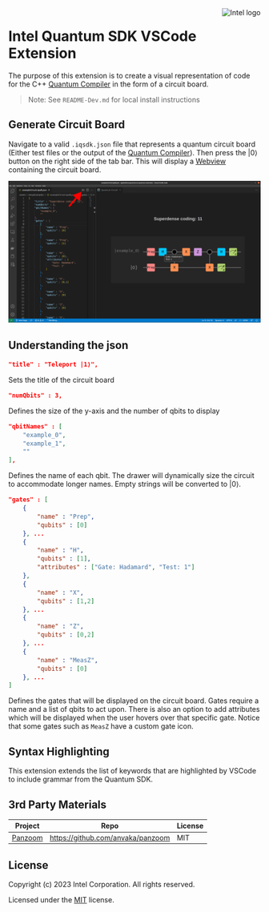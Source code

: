 <a href="https://www.intel.com/content/www/us/en/research/quantum-computing.html">
    <img src="./assets/intel-logo-blue.png" alt="Intel logo" title="Intel" align="right" height="60" />
</a>

# Intel Quantum SDK VSCode Extension

The purpose of this extension is to create a visual representation of code for the C++ [Quantum Compiler](https://github.com/intel-sandbox/applications.quantum.compiler-llvm10) in the form of a circuit board.

> Note: See `README-Dev.md` for local install instructions

## Generate Circuit Board
Navigate to a valid `.iqsdk.json` file that represents a quantum circuit board (Either test files or the output of the [Quantum Compiler](https://github.com/intel-sandbox/applications.quantum.compiler-llvm10)). Then press the |0⟩ button on the right side of the tab bar. This will display a [Webview](https://code.visualstudio.com/api/extension-guides/webview) containing the circuit board. 

![usageExample.png](./assets/documentation/usageExample.png)

## Understanding the json
``` json 
"title" : "Teleport |1⟩",
```
Sets the title of the circuit board

``` json 
"numQbits" : 3,
```
Defines the size of the y-axis and the number of qbits to display

``` json 
"qbitNames" : [
	"example_0",
	"example_1",
	""
],
```
Defines the name of each qbit. The drawer will dynamically size the circuit to accommodate longer names. Empty strings will be converted to |0⟩.

``` json 
"gates" : [
	{
		"name" : "Prep",
		"qubits" : [0]
	}, ...
	{
		"name" : "H",
		"qubits" : [1],
		"attributes" : ["Gate: Hadamard", "Test: 1"]
	},
	{
		"name" : "X",
		"qubits" : [1,2]
	}, ...
	{
		"name" : "Z",
		"qubits" : [0,2]
	}, ...
	{
		"name" : "MeasZ",
		"qubits" : [0]
	}, ...
]
```
Defines the gates that will be displayed on the circuit board. Gates require a name and a list of qbits to act upon. There is also an option to add attributes which will be displayed when the user hovers over that specific gate. Notice that some gates such as `MeasZ` have a custom gate icon.

## Syntax Highlighting
This extension extends the list of keywords that are highlighted by VSCode to include grammar from the Quantum SDK.

## 3rd Party Materials
| Project | Repo | License |
| ------- | ---- | ------- |
| [Panzoom](assets/javascripts/panzoom.js) | https://github.com/anvaka/panzoom | MIT |

## License
Copyright (c) 2023 Intel Corporation. All rights reserved.

Licensed under the [MIT](LICENSE.txt) license.